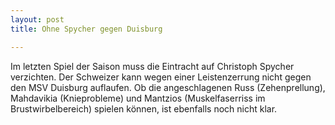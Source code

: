 ```yaml
---
layout: post
title: Ohne Spycher gegen Duisburg

---
```


Im letzten Spiel der Saison muss die Eintracht auf Christoph Spycher verzichten. Der Schweizer kann wegen einer Leistenzerrung nicht gegen den MSV Duisburg auflaufen. Ob die angeschlagenen Russ (Zehenprellung), Mahdavikia (Knieprobleme) und Mantzios (Muskelfaserriss im Brustwirbelbereich) spielen können, ist ebenfalls noch nicht klar.


